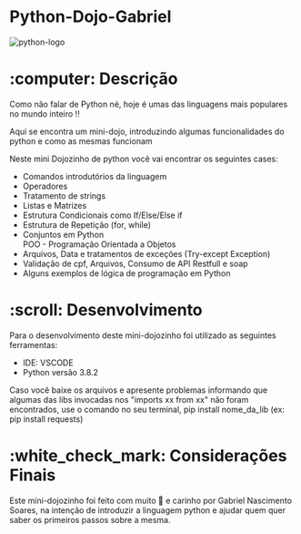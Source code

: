 # Python-Dojo-Gabriel

![python-logo](https://user-images.githubusercontent.com/43541457/89111308-a169c580-d42a-11ea-99ba-5fdd629def94.png)

<h1> :computer: Descrição </h1>

<p> Como não falar de Python né, hoje é umas das linguagens mais populares no mundo inteiro !!  </p>
<p> Aqui se encontra um mini-dojo, introduzindo algumas funcionalidades do python e como as mesmas funcionam </p>

<p> Neste mini Dojozinho de python você vai encontrar os seguintes cases: </p>

<ul>
  <li> Comandos introdutórios da linguagem </li>
  <li> Operadores </li>
  <li> Tratamento de strings </li>
  <li> Listas e Matrizes </li>
  <li> Estrutura Condicionais como If/Else/Else if </li>
  <li> Estrutura de Repetição (for, while) </li>
  <li> Conjuntos em Python </li>
  </li> POO - Programação Orientada a Objetos </li>
  <li> Arquivos, Data e tratamentos de exceções (Try-except Exception) </li>
  <li> Validação de cpf, Arquivos, Consumo de API Restfull e soap </li>
  <li> Alguns exemplos de lógica de programação em Python </li>
  
</ul>

<h1> :scroll: Desenvolvimento </h1>

<p> Para o desenvolvimento deste mini-dojozinho foi utilizado as seguintes ferramentas: </p>

<ul>
   <li> IDE: VSCODE  </li>
   <li> Python versão 3.8.2 </li>
</ul>

Caso você baixe os arquivos e apresente problemas informando que algumas das libs invocadas nos "imports xx from xx" não foram encontrados, use o comando no seu terminal, pip install nome_da_lib (ex: pip install requests)


<h1> :white_check_mark: Considerações Finais </h1>

Este mini-dojozinho foi feito com muito :heartbeat: e carinho por Gabriel Nascimento Soares, na intenção de introduzir a linguagem python e ajudar quem quer saber 
os primeiros passos sobre a mesma.
